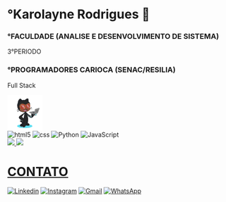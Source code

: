 
# °Karolayne Rodrigues  🖖
### °FACULDADE (ANALISE E DESENVOLVIMENTO DE SISTEMA)
3°PERIODO

### °PROGRAMADORES CARIOCA (SENAC/RESILIA)
 Full Stack

<img align = "center" alt="avatar" height="80" width="80" src="avatar.png">


<div style="">
    <img align="center" alt="html5" src="https://img.shields.io/badge/HTML-239120?style=for-the-badge&logo=html5&logoColor=white"/>
     <img align="center" alt="css" src="https://img.shields.io/badge/CSS3-1572B6?style=for-the-badge&logo=css3&logoColor=white"/>
    <img align="center" alt="Python" src="https://img.shields.io/badge/Python-14354C?style=for-the-badge&logo=python&logoColor=white"/>
    <img align="center" alt="JavaScript" src="https://img.shields.io/badge/JavaScript-323330?style=for-the-badge&logo=javascript&logoColor=F7DF1E"/> <br/>


<a href="https://github.com/Karollayneer">
<img height="180em" src="https://github-readme-stats.vercel.app/api/top-langs/?username=Karollayneer&layout=compact&langs_count=7&theme=transparent"/>
<img height="180em" src="https://github-readme-stats.vercel.app/api?username=karollayneer&show_icons=true&theme=transparent&include_all_commits=true&count_private=true"/>
</div>

 # CONTATO     
[![Linkedin](https://img.shields.io/badge/LinkedIn-0077B5?style=for-the-badge&logo=linkedin&logoColor=white)](https://www.linkedin.com/in/karolayne-rodrigues-794164245/)
[![Instagram](	https://img.shields.io/badge/Instagram-E4405F?style=for-the-badge&logo=instagram&logoColor=white)](https://www.instagram.com/karollayneer/)
[![Gmail](https://img.shields.io/badge/Gmail-D14836?style=for-the-badge&logo=gmail&logoColor=white)](https://Karollayneerod@gmail.com)
[![WhatsApp](https://img.shields.io/badge/WhatsApp-25D366?style=for-the-badge&logo=whatsapp&logoColor=white)](http://wa.me/5521968828746)

